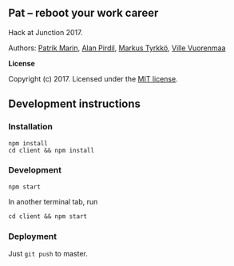 ## Pat – reboot your work career

Hack at Junction 2017.

Authors: [Patrik Marin](https://github.com/marinp1), [Alan Pirdil](https://github.com/AlanPirdil), [Markus Tyrkkö](https://github.com/Marcholio), [Ville Vuorenmaa](https://github.com/villevuor)

**License**

Copyright (c) 2017. Licensed under the [MIT license](LICENSE).

## Development instructions

### Installation

```
npm install
cd client && npm install
```

### Development

```
npm start
```

In another terminal tab, run

```
cd client && npm start
```

### Deployment

Just `git push` to master.
